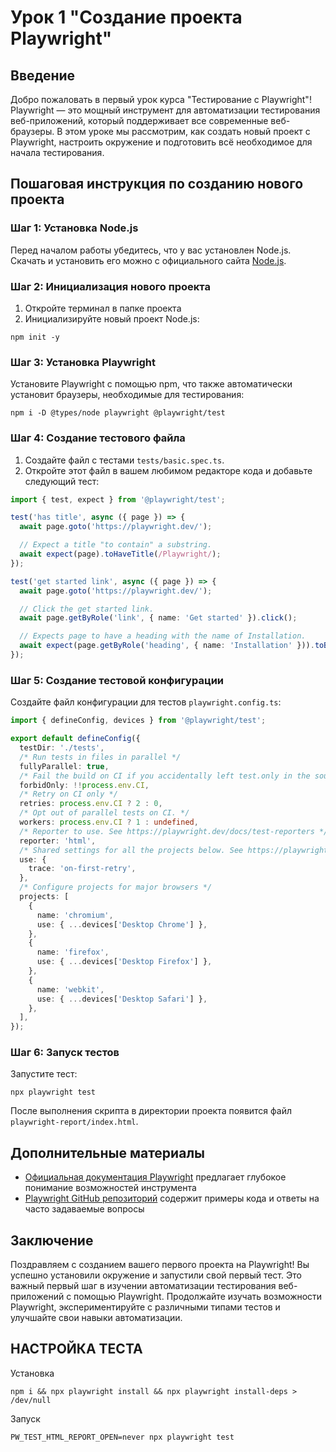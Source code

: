 # Урок 1 "Создание проекта Playwright"

## Введение

Добро пожаловать в первый урок курса "Тестирование с Playwright"! Playwright — это мощный инструмент для автоматизации тестирования веб-приложений, который поддерживает все современные веб-браузеры. В этом уроке мы рассмотрим, как создать новый проект с Playwright, настроить окружение и подготовить всё необходимое для начала тестирования.

## Пошаговая инструкция по созданию нового проекта

### Шаг 1: Установка Node.js

Перед началом работы убедитесь, что у вас установлен Node.js. Скачать и установить его можно с официального сайта [Node.js](https://nodejs.org/).

### Шаг 2: Инициализация нового проекта

1. Откройте терминал в папке проекта
2. Инициализируйте новый проект Node.js:

```
npm init -y
```

### Шаг 3: Установка Playwright

Установите Playwright с помощью npm, что также автоматически установит браузеры, необходимые для тестирования:

```
npm i -D @types/node playwright @playwright/test
```

### Шаг 4: Создание тестового файла

1. Создайте файл с тестами `tests/basic.spec.ts`.
2. Откройте этот файл в вашем любимом редакторе кода и добавьте следующий тест:

```ts
import { test, expect } from '@playwright/test';

test('has title', async ({ page }) => {
  await page.goto('https://playwright.dev/');

  // Expect a title "to contain" a substring.
  await expect(page).toHaveTitle(/Playwright/);
});

test('get started link', async ({ page }) => {
  await page.goto('https://playwright.dev/');

  // Click the get started link.
  await page.getByRole('link', { name: 'Get started' }).click();

  // Expects page to have a heading with the name of Installation.
  await expect(page.getByRole('heading', { name: 'Installation' })).toBeVisible();
});
```

### Шаг 5: Создание тестовой конфигурации

Создайте файл конфигурации для тестов `playwright.config.ts`:

```ts
import { defineConfig, devices } from '@playwright/test';

export default defineConfig({
  testDir: './tests',
  /* Run tests in files in parallel */
  fullyParallel: true,
  /* Fail the build on CI if you accidentally left test.only in the source code. */
  forbidOnly: !!process.env.CI,
  /* Retry on CI only */
  retries: process.env.CI ? 2 : 0,
  /* Opt out of parallel tests on CI. */
  workers: process.env.CI ? 1 : undefined,
  /* Reporter to use. See https://playwright.dev/docs/test-reporters */
  reporter: 'html',
  /* Shared settings for all the projects below. See https://playwright.dev/docs/api/class-testoptions. */
  use: {
    trace: 'on-first-retry',
  },
  /* Configure projects for major browsers */
  projects: [
    {
      name: 'chromium',
      use: { ...devices['Desktop Chrome'] },
    },
    {
      name: 'firefox',
      use: { ...devices['Desktop Firefox'] },
    },
    {
      name: 'webkit',
      use: { ...devices['Desktop Safari'] },
    },
  ],
});
```

### Шаг 6: Запуск тестов

Запустите тест:

```
npx playwright test
```

После выполнения скрипта в директории проекта появится файл `playwright-report/index.html`.

## Дополнительные материалы

-   [Официальная документация Playwright](https://playwright.dev/) предлагает глубокое понимание возможностей инструмента
-   [Playwright GitHub репозиторий](https://github.com/microsoft/playwright) содержит примеры кода и ответы на часто задаваемые вопросы

## Заключение

Поздравляем с созданием вашего первого проекта на Playwright! Вы успешно установили окружение и запустили свой первый тест. Это важный первый шаг в изучении автоматизации тестирования веб-приложений с помощью Playwright. Продолжайте изучать возможности Playwright, экспериментируйте с различными типами тестов и улучшайте свои навыки автоматизации.

## НАСТРОЙКА ТЕСТА

Установка

```
npm i && npx playwright install && npx playwright install-deps > /dev/null
```

Запуск

```
PW_TEST_HTML_REPORT_OPEN=never npx playwright test
```

